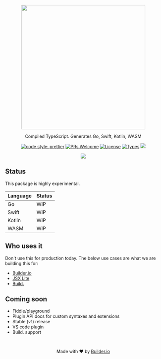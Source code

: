 <p align="center"><img width="400" src="https://cdn.builder.io/api/v1/image/assets%2FYJIGb4i01jvw0SRdL5Bt%2F265056f48a654204a2491f1f10aa1785"></p>

<p align="center">
  Compiled TypeScript. Generates Go, Swift, Kotlin, WASM
</p>

<p align="center">
  <a href="https://github.com/prettier/prettier"><img alt="code style: prettier" src="https://img.shields.io/badge/code_style-prettier-ff69b4.svg" /></a>
  <a href="https://github.com/BuilderIO/ts-lite/pulls"><img alt="PRs Welcome" src="https://img.shields.io/badge/PRs-welcome-brightgreen.svg" /></a>
  <a href="https://github.com/BuilderIO/ts-lite"><img alt="License" src="https://img.shields.io/github/license/BuilderIO/ts-lite" /></a>
  <a href="https://www.npmjs.com/package/@builder.io/ts-lite"><img alt="Types" src="https://img.shields.io/npm/types/@builder.io/ts-lite" /></a>
  <a href="https://www.npmjs.com/package/@builder.io/ts-lite" rel="nofollow"><img src="https://img.shields.io/npm/v/@builder.io/ts-lite.svg?sanitize=true"></a>
</p>

<p align="center">
  <img src="https://imgur.com/q0XX5eb.gif">
</p>

## Status

This package is highly experimental.

| Language | Status |
| -------- | ------ |
| Go       | WIP    |
| Swift    | WIP    |
| Kotlin   | WIP    |
| WASM     | WIP    |

## Who uses it

Don't use this for production today. The below use cases are what we are building this for:

- [Builder.io](https://github.com/builderio/builder)
- [JSX Lite](https://github.com/builderio/jsx-lite)
- [Build.](https://github.com/builderio/build.)

## Coming soon

- Fiddle/playground
- Plugin API docs for custom syntaxes and extensions
- Stable (v1) release
- VS code plugin
- Build. support

<br />
<p align="center">
  Made with ❤️ by <a target="_blank" href="https://www.builder.io/">Builder.io</a>
</p>

